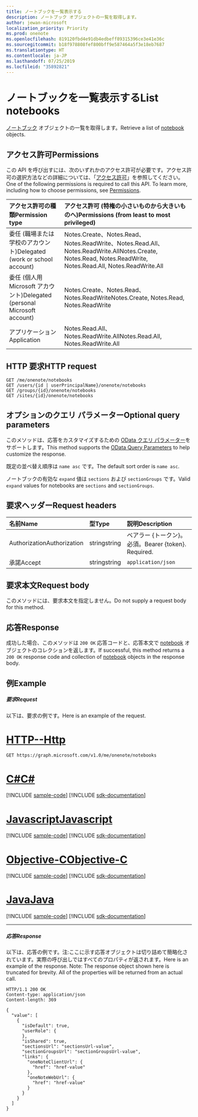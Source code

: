 ```yaml
---
title: ノートブックを一覧表示する
description: ノートブック オブジェクトの一覧を取得します。
author: jewan-microsoft
localization_priority: Priority
ms.prod: onenote
ms.openlocfilehash: 819120fbd4e91db4edbeff89315396ce3e41e36c
ms.sourcegitcommit: b18f978808fef800bff9e587464a5f3e18eb7687
ms.translationtype: HT
ms.contentlocale: ja-JP
ms.lasthandoff: 07/25/2019
ms.locfileid: "35892821"
---
```

# <a name="list-notebooks"></a><span data-ttu-id="78aec-103">ノートブックを一覧表示する</span><span class="sxs-lookup"><span data-stu-id="78aec-103">List notebooks</span></span>

<span data-ttu-id="78aec-104">[ノートブック](../resources/notebook.md) オブジェクトの一覧を取得します。</span><span class="sxs-lookup"><span data-stu-id="78aec-104">Retrieve a list of [notebook](../resources/notebook.md) objects.</span></span>
## <a name="permissions"></a><span data-ttu-id="78aec-105">アクセス許可</span><span class="sxs-lookup"><span data-stu-id="78aec-105">Permissions</span></span>
<span data-ttu-id="78aec-p101">この API を呼び出すには、次のいずれかのアクセス許可が必要です。アクセス許可の選択方法などの詳細については、「[アクセス許可](/graph/permissions-reference)」を参照してください。</span><span class="sxs-lookup"><span data-stu-id="78aec-p101">One of the following permissions is required to call this API. To learn more, including how to choose permissions, see [Permissions](/graph/permissions-reference).</span></span>

|<span data-ttu-id="78aec-108">アクセス許可の種類</span><span class="sxs-lookup"><span data-stu-id="78aec-108">Permission type</span></span>      | <span data-ttu-id="78aec-109">アクセス許可 (特権の小さいものから大きいものへ)</span><span class="sxs-lookup"><span data-stu-id="78aec-109">Permissions (from least to most privileged)</span></span>              |
|:--------------------|:---------------------------------------------------------|
|<span data-ttu-id="78aec-110">委任 (職場または学校のアカウント)</span><span class="sxs-lookup"><span data-stu-id="78aec-110">Delegated (work or school account)</span></span> | <span data-ttu-id="78aec-111">Notes.Create、Notes.Read、Notes.ReadWrite、Notes.Read.All、Notes.ReadWrite.All</span><span class="sxs-lookup"><span data-stu-id="78aec-111">Notes.Create, Notes.Read, Notes.ReadWrite, Notes.Read.All, Notes.ReadWrite.All</span></span>    |
|<span data-ttu-id="78aec-112">委任 (個人用 Microsoft アカウント)</span><span class="sxs-lookup"><span data-stu-id="78aec-112">Delegated (personal Microsoft account)</span></span> | <span data-ttu-id="78aec-113">Notes.Create、Notes.Read、Notes.ReadWrite</span><span class="sxs-lookup"><span data-stu-id="78aec-113">Notes.Create, Notes.Read, Notes.ReadWrite</span></span>    |
|<span data-ttu-id="78aec-114">アプリケーション</span><span class="sxs-lookup"><span data-stu-id="78aec-114">Application</span></span> | <span data-ttu-id="78aec-115">Notes.Read.All、Notes.ReadWrite.All</span><span class="sxs-lookup"><span data-stu-id="78aec-115">Notes.Read.All, Notes.ReadWrite.All</span></span> |

## <a name="http-request"></a><span data-ttu-id="78aec-116">HTTP 要求</span><span class="sxs-lookup"><span data-stu-id="78aec-116">HTTP request</span></span>
<!-- { "blockType": "ignored" } -->
```http
GET /me/onenote/notebooks
GET /users/{id | userPrincipalName}/onenote/notebooks
GET /groups/{id}/onenote/notebooks
GET /sites/{id}/onenote/notebooks
```
## <a name="optional-query-parameters"></a><span data-ttu-id="78aec-117">オプションのクエリ パラメーター</span><span class="sxs-lookup"><span data-stu-id="78aec-117">Optional query parameters</span></span>
<span data-ttu-id="78aec-118">このメソッドは、応答をカスタマイズするための [OData クエリ パラメーター](https://developer.microsoft.com/graph/docs/concepts/query_parameters)をサポートします。</span><span class="sxs-lookup"><span data-stu-id="78aec-118">This method supports the [OData Query Parameters](https://developer.microsoft.com/graph/docs/concepts/query_parameters) to help customize the response.</span></span>

<span data-ttu-id="78aec-119">既定の並べ替え順序は `name asc` です。</span><span class="sxs-lookup"><span data-stu-id="78aec-119">The default sort order is `name asc`.</span></span> 

<span data-ttu-id="78aec-120">ノートブックの有効な `expand` 値は `sections` および `sectionGroups` です。</span><span class="sxs-lookup"><span data-stu-id="78aec-120">Valid `expand` values for notebooks are `sections` and `sectionGroups`.</span></span>

## <a name="request-headers"></a><span data-ttu-id="78aec-121">要求ヘッダー</span><span class="sxs-lookup"><span data-stu-id="78aec-121">Request headers</span></span>
| <span data-ttu-id="78aec-122">名前</span><span class="sxs-lookup"><span data-stu-id="78aec-122">Name</span></span>       | <span data-ttu-id="78aec-123">型</span><span class="sxs-lookup"><span data-stu-id="78aec-123">Type</span></span> | <span data-ttu-id="78aec-124">説明</span><span class="sxs-lookup"><span data-stu-id="78aec-124">Description</span></span>|
|:-----------|:------|:----------|
| <span data-ttu-id="78aec-125">Authorization</span><span class="sxs-lookup"><span data-stu-id="78aec-125">Authorization</span></span>  | <span data-ttu-id="78aec-126">string</span><span class="sxs-lookup"><span data-stu-id="78aec-126">string</span></span>  | <span data-ttu-id="78aec-p102">ベアラー {トークン}。必須。</span><span class="sxs-lookup"><span data-stu-id="78aec-p102">Bearer {token}. Required.</span></span> |
| <span data-ttu-id="78aec-129">承諾</span><span class="sxs-lookup"><span data-stu-id="78aec-129">Accept</span></span> | <span data-ttu-id="78aec-130">string</span><span class="sxs-lookup"><span data-stu-id="78aec-130">string</span></span> | `application/json` |

## <a name="request-body"></a><span data-ttu-id="78aec-131">要求本文</span><span class="sxs-lookup"><span data-stu-id="78aec-131">Request body</span></span>
<span data-ttu-id="78aec-132">このメソッドには、要求本文を指定しません。</span><span class="sxs-lookup"><span data-stu-id="78aec-132">Do not supply a request body for this method.</span></span>

## <a name="response"></a><span data-ttu-id="78aec-133">応答</span><span class="sxs-lookup"><span data-stu-id="78aec-133">Response</span></span>

<span data-ttu-id="78aec-134">成功した場合、このメソッドは `200 OK` 応答コードと、応答本文で [notebook](../resources/notebook.md) オブジェクトのコレクションを返します。</span><span class="sxs-lookup"><span data-stu-id="78aec-134">If successful, this method returns a `200 OK` response code and collection of [notebook](../resources/notebook.md) objects in the response body.</span></span>
## <a name="example"></a><span data-ttu-id="78aec-135">例</span><span class="sxs-lookup"><span data-stu-id="78aec-135">Example</span></span>
##### <a name="request"></a><span data-ttu-id="78aec-136">要求</span><span class="sxs-lookup"><span data-stu-id="78aec-136">Request</span></span>
<span data-ttu-id="78aec-137">以下は、要求の例です。</span><span class="sxs-lookup"><span data-stu-id="78aec-137">Here is an example of the request.</span></span>

# <a name="httptabhttp"></a>[<span data-ttu-id="78aec-138">HTTP</span><span class="sxs-lookup"><span data-stu-id="78aec-138">--Http</span></span>](#tab/http)
<!-- {
  "blockType": "request",
  "name": "get_notebooks"
}-->
```http
GET https://graph.microsoft.com/v1.0/me/onenote/notebooks
```
# <a name="ctabcsharp"></a>[<span data-ttu-id="78aec-139">C#</span><span class="sxs-lookup"><span data-stu-id="78aec-139">C#</span></span>](#tab/csharp)
[!INCLUDE [sample-code](../includes/snippets/csharp/get-notebooks-csharp-snippets.md)]
[!INCLUDE [sdk-documentation](../includes/snippets/snippets-sdk-documentation-link.md)]

# <a name="javascripttabjavascript"></a>[<span data-ttu-id="78aec-140">Javascript</span><span class="sxs-lookup"><span data-stu-id="78aec-140">Javascript</span></span>](#tab/javascript)
[!INCLUDE [sample-code](../includes/snippets/javascript/get-notebooks-javascript-snippets.md)]
[!INCLUDE [sdk-documentation](../includes/snippets/snippets-sdk-documentation-link.md)]

# <a name="objective-ctabobjc"></a>[<span data-ttu-id="78aec-141">Objective-C</span><span class="sxs-lookup"><span data-stu-id="78aec-141">Objective-C</span></span>](#tab/objc)
[!INCLUDE [sample-code](../includes/snippets/objc/get-notebooks-objc-snippets.md)]
[!INCLUDE [sdk-documentation](../includes/snippets/snippets-sdk-documentation-link.md)]

# <a name="javatabjava"></a>[<span data-ttu-id="78aec-142">Java</span><span class="sxs-lookup"><span data-stu-id="78aec-142">Java</span></span>](#tab/java)
[!INCLUDE [sample-code](../includes/snippets/java/get-notebooks-java-snippets.md)]
[!INCLUDE [sdk-documentation](../includes/snippets/snippets-sdk-documentation-link.md)]

---

##### <a name="response"></a><span data-ttu-id="78aec-143">応答</span><span class="sxs-lookup"><span data-stu-id="78aec-143">Response</span></span>
<span data-ttu-id="78aec-p103">以下は、応答の例です。注:ここに示す応答オブジェクトは切り詰めて簡略化されています。実際の呼び出しではすべてのプロパティが返されます。</span><span class="sxs-lookup"><span data-stu-id="78aec-p103">Here is an example of the response. Note: The response object shown here is truncated for brevity. All of the properties will be returned from an actual call.</span></span>
<!-- {
  "blockType": "response",
  "truncated": true,
  "@odata.type": "microsoft.graph.notebook",
  "isCollection": true
} -->
```http
HTTP/1.1 200 OK
Content-type: application/json
Content-length: 369

{
  "value": [
    {
      "isDefault": true,
      "userRole": {
      },
      "isShared": true,
      "sectionsUrl": "sectionsUrl-value",
      "sectionGroupsUrl": "sectionGroupsUrl-value",
      "links": {
        "oneNoteClientUrl": {
          "href": "href-value"
        },
        "oneNoteWebUrl": {
          "href": "href-value"
        }
      }
    }
  ]
}
```

<!-- uuid: 8fcb5dbc-d5aa-4681-8e31-b001d5168d79
2015-10-25 14:57:30 UTC -->
<!-- {
  "type": "#page.annotation",
  "description": "List notebooks",
  "keywords": "",
  "section": "documentation",
  "tocPath": "",
  "suppressions": [
  ]
}-->
